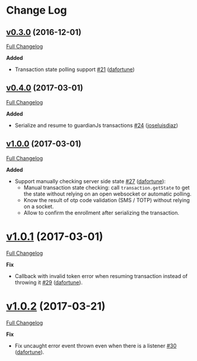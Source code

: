 # Change Log

## [v0.3.0](https://github.com/auth0/auth0-guardian.js/tree/v0.3.0) (2016-12-01)
[Full Changelog](https://github.com/auth0/auth0-guardian.js/compare/v0.3.0...v0.2.5)

**Added**
- Transaction state polling support [\#21](https://github.com/auth0/auth0-guardian.js/pull/21) ([dafortune](https://github.com/dafortune))

## [v0.4.0](https://github.com/auth0/auth0-guardian.js/tree/v0.4.0) (2017-03-01)
[Full Changelog](https://github.com/auth0/auth0-guardian.js/compare/v0.4.0...v0.3.0)

**Added**
- Serialize and resume to guardianJs transactions [\#24](https://github.com/auth0/auth0-guardian.js/pull/24) ([joseluisdiaz](https://github.com/joseluisdiaz))

## [v1.0.0](https://github.com/auth0/auth0-guardian.js/tree/v0.4.0) (2017-03-01)
[Full Changelog](https://github.com/auth0/auth0-guardian.js/compare/v1.0.0...v0.4.0)

**Added**
- Support manually checking server side state [\#27](https://github.com/auth0/auth0-guardian.js/pull/27) ([dafortune](https://github.com/dafortune)):
  * Manual transaction state checking: call `transaction.getState` to get the state without relying on an open websocket or automatic polling.
  * Know the result of otp code validation (SMS / TOTP) without relying on a socket.
  * Allow to confirm the enrollment after serializing the transaction.

# [v1.0.1](https://github.com/auth0/auth0-guardian.js/tree/v1.0.1) (2017-03-01)
[Full Changelog](https://github.com/auth0/auth0-guardian.js/compare/v1.0.1...v1.0.0)

**Fix**
- Callback with invalid token error when resuming transaction instead of throwing it [\#29](https://github.com/auth0/auth0-guardian.js/pull/29) ([dafortune](https://github.com/dafortune)).

# [v1.0.2](https://github.com/auth0/auth0-guardian.js/tree/v1.0.2) (2017-03-21)
[Full Changelog](https://github.com/auth0/auth0-guardian.js/compare/v1.0.1...v1.0.0)

**Fix**
- Fix uncaught error event thrown even when there is a listener [\#30](https://github.com/auth0/auth0-guardian.js/pull/30) ([dafortune](https://github.com/dafortune)).
